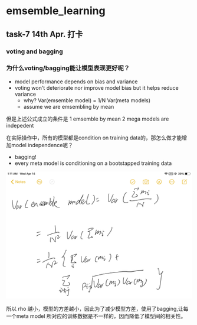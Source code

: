 # emsemble_learning

## task-7 14th Apr. 打卡

### voting and bagging

### 为什么voting/bagging能让模型表现更好呢？
- model performance depends on bias and variance
- voting won't deteriorate nor improve model bias but it helps reduce 
variance 
  - why? Var(emsemble model) = 1/N Var(meta models)
  - assume we are emsembling by mean
    
但是上述公式成立的条件是 1 emsemble by mean 2 mega models are indepedent

在实际操作中，所有的模型都是condition on training data的，那怎么做才能增加model
independence呢？
- bagging! 
- every meta model is conditioning on a bootstapped training data

![image info](./figures/formula1.jpeg)

所以 rho 越小，模型的方差越小，因此为了减少模型方差，使用了bagging,让每一个meta model
所对应的训练数据是不一样的，因而降低了模型间的相关性。